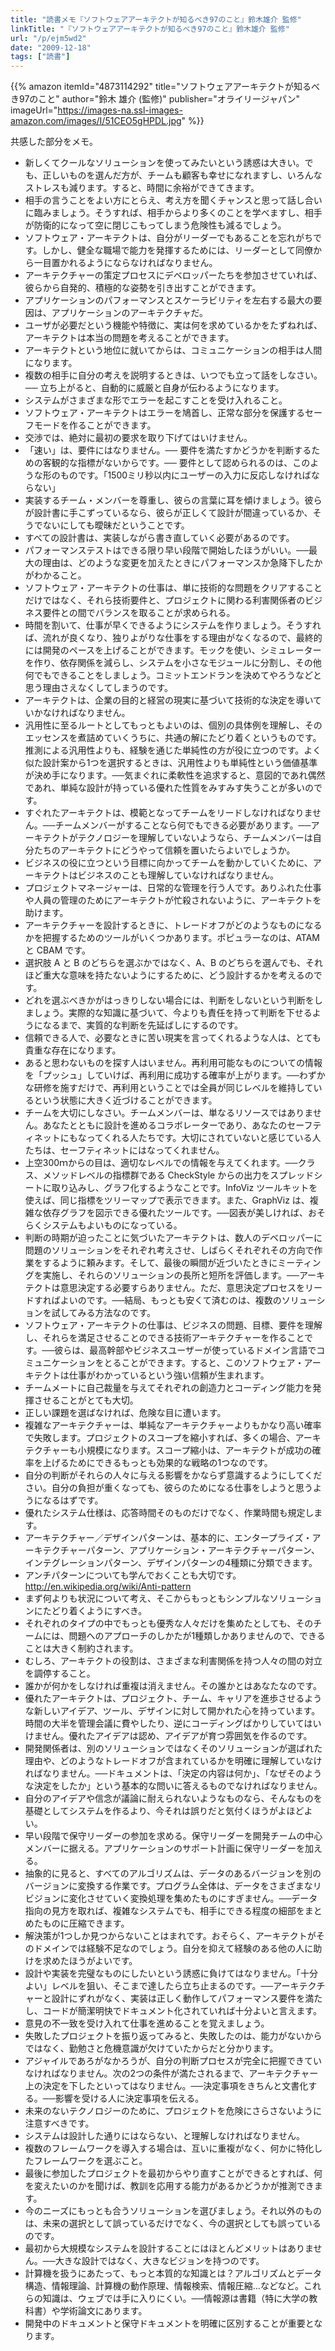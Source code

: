 ```yaml
---
title: "読書メモ『ソフトウェアアーキテクトが知るべき97のこと』鈴木雄介 監修"
linkTitle: "『ソフトウェアアーキテクトが知るべき97のこと』鈴木雄介 監修"
url: "/p/ejm5wd2"
date: "2009-12-18"
tags: ["読書"]
---
```


{{% amazon
  itemId="4873114292"
  title="ソフトウェアアーキテクトが知るべき97のこと"
  author="鈴木 雄介 (監修)"
  publisher="オライリージャパン"
  imageUrl="https://images-na.ssl-images-amazon.com/images/I/51CEO5gHPDL.jpg"
%}}

共感した部分をメモ。

* 新しくてクールなソリューションを使ってみたいという誘惑は大きい。でも、正しいものを選んだ方が、チームも顧客も幸せになれますし、いろんなストレスも減ります。すると、時間に余裕ができてきます。
* 相手の言うことをよい方にとらえ、考え方を聞くチャンスと思って話し合いに臨みましょう。そうすれば、相手からより多くのことを学べますし、相手が防衛的になって空に閉じこもってしまう危険性も減るでしょう。
* ソフトウェア・アーキテクトは、自分がリーダーでもあることを忘れがちです。しかし、健全な職場で能力を発揮するためには、リーダーとして同僚から一目置かれるようにならなければなりません。
* アーキテクチャーの策定プロセスにデベロッパーたちを参加させていれば、彼らから自発的、積極的な姿勢を引き出すことができます。
* アプリケーションのパフォーマンスとスケーラビリティを左右する最大の要因は、アプリケーションのアーキテクチャだ。
* ユーザが必要だという機能や特徴に、実は何を求めているかをたずねれば、アーキテクトは本当の問題を考えることができます。
* アーキテクトという地位に就いてからは、コミュニケーションの相手は人間になります。
* 複数の相手に自分の考えを説明するときは、いつでも立って話をしなさい。── 立ち上がると、自動的に威厳と自身が伝わるようになります。
* システムがさまざまな形でエラーを起こすことを受け入れること。
* ソフトウェア・アーキテクトはエラーを鳩首し、正常な部分を保護するセーフモードを作ることができます。
* 交渉では、絶対に最初の要求を取り下げてはいけません。
* 「速い」は、要件にはなりません。── 要件を満たすかどうかを判断するための客観的な指標がないからです。── 要件として認められるのは、このような形のものです。「1500ミリ秒以内にユーザーの入力に反応しなければならない」
* 実装するチーム・メンバーを尊重し、彼らの言葉に耳を傾けましょう。彼らが設計書に手こずっているなら、彼らが正しくて設計が間違っているか、そうでないにしても曖昧だということです。
* すべての設計書は、実装しながら書き直していく必要があるのです。
* パフォーマンステストはできる限り早い段階で開始したほうがいい。──最大の理由は、どのような変更を加えたときにパフォーマンスか急降下したかがわかること。
* ソフトウェア・アーキテクトの仕事は、単に技術的な問題をクリアすることだけではなく、それら技術要件と、プロジェクトに関わる利害関係者のビジネス要件との間でバランスを取ることが求められる。
* 時間を割いて、仕事が早くできるようにシステムを作りましょう。そうすれば、流れが良くなり、独りよがりな仕事をする理由がなくなるので、最終的には開発のペースを上げることができます。モックを使い、シミュレーターを作り、依存関係を減らし、システムを小さなモジュールに分割し、その他何でもできることをしましょう。コミットエンドランを決めてやろうなどと思う理由さえなくしてしまうのです。
* アーキテクトは、企業の目的と経営の現実に基づいて技術的な決定を導いていかなければなりません。
* 汎用性に至るルートとしてもっともよいのは、個別の具体例を理解し、そのエッセンスを煮詰めていくうちに、共通の解にたどり着くというものです。推測による汎用性よりも、経験を通じた単純性の方が役に立つのです。よく似た設計案から1つを選択するときは、汎用性よりも単純性という価値基準が決め手になります。──気まぐれに柔軟性を追求すると、意図的であれ偶然であれ、単純な設計が持っている優れた性質をみすみす失うことが多いのです。
* すぐれたアーキテクトは、模範となってチームをリードしなければなりません。──チームメンバーがすることなら何でもできる必要があります。──アーキテクトがテクノロジーを理解していないようなら、チームメンバーは自分たちのアーキテクトにどうやって信頼を置いたらよいでしょうか。
* ビジネスの役に立つという目標に向かってチームを動かしていくために、アーキテクトはビジネスのことも理解していなければなりません。
* プロジェクトマネージャーは、日常的な管理を行う人です。ありふれた仕事や人員の管理のためにアーキテクトが忙殺されないように、アーキテクトを助けます。
* アーキテクチャーを設計するときに、トレードオフがどのようなものになるかを把握するためのツールがいくつかあります。ポピュラーなのは、ATAM と CBAM です。
* 選択肢 A と B のどちらを選ぶかではなく、A、B のどちらを選んでも、それほど重大な意味を持たないようにするために、どう設計するかを考えるのです。
* どれを選ぶべきかがはっきりしない場合には、判断をしないという判断をしましょう。実際的な知識に基づいて、今よりも責任を持って判断を下せるようになるまで、実質的な判断を先延ばしにするのです。
* 信頼できる人で、必要なときに苦い現実を言ってくれるような人は、とても貴重な存在になります。
* あると思わないものを探す人はいません。再利用可能なものについての情報を「プッシュ」していけば、再利用に成功する確率が上がります。──わずかな研修を施すだけで、再利用ということでは全員が同じレベルを維持しているという状態に大きく近づけることができます。
* チームを大切にしなさい。チームメンバーは、単なるリソースではありません。あなたとともに設計を進めるコラボレーターであり、あなたのセーフティネットにもなってくれる人たちです。大切にされていないと感じている人たちは、セーフティネットにはなってくれません。
* 上空300ｍからの目は、適切なレベルでの情報を与えてくれます。──クラス、メソッドレベルの指標群である CheckStyle からの出力をスプレッドシートに取り込みし、グラフ化するようなことです。InfoViz ツールキットを使えば、同じ指標をツリーマップで表示できます。また、GraphViz は、複雑な依存グラフを図示できる優れたツールです。──図表が美しければ、おそらくシステムもよいものになっている。
* 判断の時期が迫ったことに気づいたアーキテクトは、数人のデベロッパーに問題のソリューションをそれぞれ考えさせ、しばらくそれぞれその方向で作業をするように頼みます。そして、最後の瞬間が近づいたときにミーティングを実施し、それらのソリューションの長所と短所を評価します。──アーキテクトは意思決定する必要すらありません。ただ、意思決定プロセスをリードすればよいのです。──結局、もっとも安くて済むのは、複数のソリューションを試してみる方法なのです。
* ソフトウェア・アーキテクトの仕事は、ビジネスの問題、目標、要件を理解し、それらを満足させることのできる技術アーキテクチャーを作ることです。──彼らは、最高幹部やビジネスユーザーが使っているドメイン言語でコミュニケーションをとることができます。すると、このソフトウェア・アーキテクトは仕事がわかっているという強い信頼が生まれます。
* チームメートに自己裁量を与えてそれぞれの創造力とコーディング能力を発揮させることがとても大切。
* 正しい課題を選ばなければ、危険な目に遭います。
* 複雑なアーキテクチャーは、単純なアーキテクチャーよりもかなり高い確率で失敗します。プロジェクトのスコープを縮小すれば、多くの場合、アーキテクチャーも小規模になります。スコープ縮小は、アーキテクトが成功の確率を上げるためにできるもっとも効果的な戦略の1つなのです。
* 自分の判断がそれらの人々に与える影響をかならず意識するようにしてください。自分の負担が重くなっても、彼らのためになる仕事をしようと思うようになるはずです。
* 優れたシステム仕様は、応答時間そのものだけでなく、作業時間も規定します。
* アーキテクチャー／デザインパターンは、基本的に、エンタープライズ・アーキテクチャーパターン、アプリケーション・アーキテクチャーパターン、インテグレーションパターン、デザインパターンの4種類に分類できます。
* アンチパターンについても学んでおくことも大切です。http://en.wikipedia.org/wiki/Anti-pattern
* まず何よりも状況について考え、そこからもっともシンプルなソリューションにたどり着くようにすべき。
* それぞれのタイプの中でもっとも優秀な人々だけを集めたとしても、そのチームには、問題へのアプローチのしかたが1種類しかありませんので、できることは大きく制約されます。
* むしろ、アーキテクトの役割は、さまざまな利害関係を持つ人々の間の対立を調停すること。
* 誰かが何かをしなければ重複は消えません。その誰かとはあなたなのです。
* 優れたアーキテクトは、プロジェクト、チーム、キャリアを進歩させるような新しいアイデア、ツール、デザインに対して開かれた心を持っています。時間の大半を管理会議に費やしたり、逆にコーディングばかりしていてはいけません。優れたアイデアは認め、アイデアが育つ雰囲気を作るのです。
* 開発関係者は、別のソリューションではなくそのソリューションが選ばれた理由や、どのようなトレードオフが含まれているかを明確に理解していなければなりません。──ドキュメントは、「決定の内容は何か」、「なぜそのような決定をしたか」という基本的な問いに答えるものでなければなりません。
* 自分のアイデアや信念が議論に耐えられないようなものなら、そんなものを基礎としてシステムを作るより、今それは誤りだと気付くほうがよほどよい。
* 早い段階で保守リーダーの参加を求める。保守リーダーを開発チームの中心メンバーに据える。アプリケーションのサポート計画に保守リーダーを加える。
* 抽象的に見ると、すべてのアルゴリズムは、データのあるバージョンを別のバージョンに変換する作業です。プログラム全体は、データをさまざまなリビジョンに変化させていく変換処理を集めたものにすぎません。──データ指向の見方を取れば、複雑なシステムでも、相手にできる程度の細部をまとめたものに圧縮できます。
* 解決策が1つしか見つからないことはまれです。おそらく、アーキテクトがそのドメインでは経験不足なのでしょう。自分を抑えて経験のある他の人に助けを求めたほうがよいです。
* 設計や実装を完璧なものにしたいという誘惑に負けてはなりません。「十分よい」レベルを狙い、そこまで達したら立ち止まるのです。──アーキテクチャーと設計にずれがなく、実装は正しく動作してパフォーマンス要件を満たし、コードが簡潔明快でドキュメント化されていれば十分よいと言えます。
* 意見の不一致を受け入れて仕事を進めることを覚えましょう。
* 失敗したプロジェクトを振り返ってみると、失敗したのは、能力がないからではなく、勤勉さと危機意識が欠けていたからだと分かります。
* アジャイルであろがなかろうが、自分の判断プロセスが完全に把握できていなければなりません。次の2つの条件が満たされるまで、アーキテクチャー上の決定を下したといってはなりません。──決定事項をきちんと文書化する。──影響を受ける人に決定事項を伝える。
* 未来のないテクノロジーのために、プロジェクトを危険にさらさないように注意すべきです。
* システムは設計した通りにはならない、と理解しなければなりません。
* 複数のフレームワークを導入する場合は、互いに重複がなく、何かに特化したフレームワークを選ぶこと。
* 最後に参加したプロジェクトを最初からやり直すことができるとすれば、何を変えたいのかを聞けば、教訓を応用する能力があるかどうかが推測できます。
* 今のニーズにもっとも合うソリューションを選びましょう。それ以外のものは、未来の選択として誤っているだけでなく、今の選択としても誤っているのです。
* 最初から大規模なシステムを設計することにはほとんどメリットはありません。──大きな設計ではなく、大きなビジョンを持つのです。
* 計算機を扱うにあたって、もっと本質的な知識とは？アルゴリズムとデータ構造、情報理論、計算機の動作原理、情報検索、情報圧縮…などなど。これらの知識は、ウェブでは手に入りにくい。──情報源は書籍（特に大学の教科書）や学術論文にあります。
* 開発中のドキュメントと保守ドキュメントを明確に区別することが重要となります。


